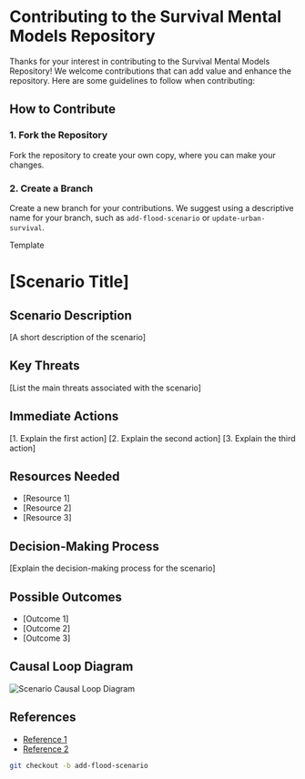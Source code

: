 # Contributing to the Survival Mental Models Repository

Thanks for your interest in contributing to the Survival Mental Models Repository! We welcome contributions that can add value and enhance the repository. Here are some guidelines to follow when contributing:

## How to Contribute

### 1. Fork the Repository
Fork the repository to create your own copy, where you can make your changes.

### 2. Create a Branch
Create a new branch for your contributions. We suggest using a descriptive name for your branch, such as `add-flood-scenario` or `update-urban-survival`.







Template

# [Scenario Title]

## Scenario Description
[A short description of the scenario]

## Key Threats
[List the main threats associated with the scenario]

## Immediate Actions
[1. Explain the first action]
[2. Explain the second action]
[3. Explain the third action]

## Resources Needed
- [Resource 1]
- [Resource 2]
- [Resource 3]

## Decision-Making Process
[Explain the decision-making process for the scenario]

## Possible Outcomes
- [Outcome 1]
- [Outcome 2]
- [Outcome 3]

## Causal Loop Diagram
![Scenario Causal Loop Diagram](../images/[Diagram_Filename].png)

## References
- [Reference 1](#)
- [Reference 2](#)





```sh
git checkout -b add-flood-scenario

